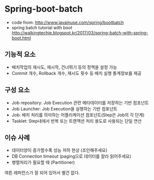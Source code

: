 # Spring-boot-batch

- code from: <http://www.javainuse.com/spring/bootbatch>
- spring batch tutorial with boot <http://walkingtechie.blogspot.kr/2017/03/spring-batch-with-spring-boot.html>

## 기능적 요소

- 배치작업의 재시도, 재시작, 건너뛰기 등의 정책을 설정 가능
- Commit 개수, Rollback 개수, 재시도 횟수 등 배치 실행 통계정보를 제공

## 구성 요소

- Job repository: Job Execution 관련 메타데이터를 저장하는 기반 컴포넌트
- Job Launcher: Job Execution을 실행하는 기반 컴포넌트
- Job: 배치 처리를 의미하는 어플리케이션 컴포넌트(Step은 Job의 각 단계)
- Tasklet: Step내에서 반복 또는 트랜잭션 처리 용도로 사용되는 단일 연산

## 이슈 사례

- 데이터양이 증가할수록 성능 저하 현상 (조인해주세요)
- DB Connection timeout (paging으로 데이터를 잘라 읽어주세요)
- 병렬처리가 필요할 때 (Partitioner)

여튼 레퍼런스가 잘 되어 있어서 별건 없다.

